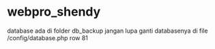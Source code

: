 # webpro_shendy
database ada di folder db_backup
jangan lupa ganti databasenya di file /config/database.php row 81

